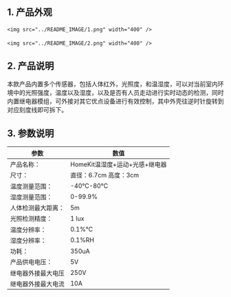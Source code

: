 ## 1. 产品外观

    <img src="../README_IMAGE/1.png" width="400" />
    
    <img src="../README_IMAGE/2.png" width="400" />     

## 2. 产品说明
本款产品内置多个传感器，包括人体红外，光照度，和温湿度，可以对当前室内环境中的光照强度，温度以及湿度，以及是否有人员走动进行实时动态的检测，同时内置继电器模组，可外接对其它优点设备进行有效控制，其中外壳往逆时针旋转到对应刻度线即可拆下。
## 3. 参数说明

|参数                   |数值                                         |
|-----------------------|-------------------------------------------|
|产品名称：               | HomeKit温湿度+运动+光感+继电器                 |
|尺寸：                  |直径：6.7cm 高度：3cm                      |
|温度测量范围：              |-40℃-80℃                                 |
|湿度测量范围：          |0-99.9%                                     |
|人体检测最大距离：           |5m                                     |
|光照检测精度：           |1 lux                                     |
|温度分辨率：             |0.1%℃                                      |
|湿度分辨率：             |0.1%RH                                     |
|功耗：                  |350uA                                      |
|产品供电电压：                       | 5V                                         |
|继电器外接最大电压                         |  250V                                       |
|继电器外接最大电流                         |  10A                                       |
